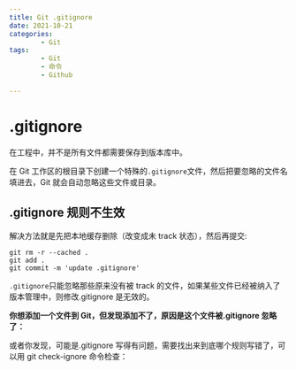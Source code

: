 ```yaml
---
title: Git .gitignore
date: 2021-10-21
categories:
        - Git
tags:
        - Git
        - 命令
        - Github

---
```


# .gitignore

在工程中，并不是所有文件都需要保存到版本库中。

在 Git 工作区的根目录下创建一个特殊的`.gitignore`文件，然后把要忽略的文件名填进去，Git 就会自动忽略这些文件或目录。

## .gitignore 规则不生效

解决方法就是先把本地缓存删除（改变成未 track 状态），然后再提交:

```git
git rm -r --cached .
git add .
git commit -m 'update .gitignore'
```

`.gitignore`只能忽略那些原来没有被 track 的文件，如果某些文件已经被纳入了版本管理中，则修改.gitignore 是无效的。

**你想添加一个文件到 Git，但发现添加不了，原因是这个文件被.gitignore 忽略了：**

或者你发现，可能是.gitignore 写得有问题，需要找出来到底哪个规则写错了，可以用 git check-ignore 命令检查：
